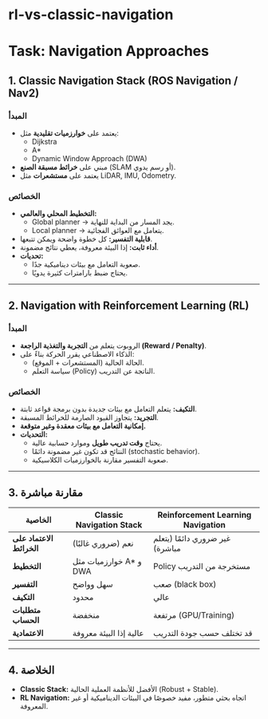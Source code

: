 # rl-vs-classic-navigation
# Task: Navigation Approaches

## 1. Classic Navigation Stack (ROS Navigation / Nav2)

### المبدأ
- يعتمد على **خوارزميات تقليدية** مثل:
  - Dijkstra
  - A*
  - Dynamic Window Approach (DWA)
- مبني على **خرائط مسبقة الصنع** (SLAM أو رسم يدوي).
- يعتمد على **مستشعرات** مثل LiDAR, IMU, Odometry.

### الخصائص
- **التخطيط المحلي والعالمي:**  
  - Global planner → يجد المسار من البداية للنهاية.
  - Local planner → يتعامل مع العوائق الفجائية.
- **قابلية التفسير:** كل خطوة واضحة ويمكن تتبعها.
- **أداء ثابت:** إذا البيئة معروفة، يعطي نتائج مضمونة.
- **تحديات:**  
  - صعوبة التعامل مع بيئات ديناميكية جدًا.  
  - يحتاج ضبط بارامترات كثيرة يدويًا.  

---

## 2. Navigation with Reinforcement Learning (RL)

### المبدأ
- الروبوت يتعلم من **التجربة والتغذية الراجعة (Reward / Penalty)**.
- الذكاء الاصطناعي يقرر الحركة بناءً على:
  - الحالة الحالية (المستشعرات + الموقع).
  - سياسة التعلم (Policy) الناتجة عن التدريب.

### الخصائص
- **التكيف:** يتعلم التعامل مع بيئات جديدة بدون برمجة قواعد ثابتة.
- **التجريد:** يتجاوز القيود الصارمة للخرائط المسبقة.
- **إمكانية التعامل مع بيئات معقدة وغير متوقعة.**
- **التحديات:**
  - يحتاج **وقت تدريب طويل** وموارد حسابية عالية.  
  - النتائج قد تكون غير مضمونة دائمًا (stochastic behavior).  
  - صعوبة التفسير مقارنة بالخوارزميات الكلاسيكية.  

---

## 3. مقارنة مباشرة

| الخاصية                 | Classic Navigation Stack | Reinforcement Learning Navigation |
|--------------------------|--------------------------|-----------------------------------|
| **الاعتماد على الخرائط** | نعم (ضروري غالبًا)      | غير ضروري دائمًا (يتعلم مباشرة)   |
| **التخطيط**              | خوارزميات مثل A* و DWA  | Policy مستخرجة من التدريب         |
| **التفسير**              | سهل وواضح               | صعب (black box)                   |
| **التكيف**               | محدود                   | عالي                              |
| **متطلبات الحساب**        | منخفضة                  | مرتفعة (GPU/Training)             |
| **الاعتمادية**           | عالية إذا البيئة معروفة | قد تختلف حسب جودة التدريب         |

---

## 4. الخلاصة
- **Classic Stack:** الأفضل للأنظمة العملية الحالية (Robust + Stable).  
- **RL Navigation:** اتجاه بحثي متطور، مفيد خصوصًا في البيئات الديناميكية أو غير المعروفة.  

